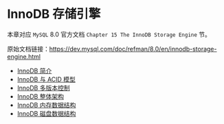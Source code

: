 # InnoDB 存储引擎

本章对应 `MySQL` 8.0 官方文档 `Chapter 15 The InnoDB Storage Engine` 节。

原始文档链接：<https://dev.mysql.com/doc/refman/8.0/en/innodb-storage-engine.html>

- [InnoDB 简介](./introduction-to-innodb.md)
- [InnoDB 与 ACID 模型](./innodb-and-the-acid-model.md)
- [InnoDB 多版本控制](./innodb-multi-versioning.md)
- [InnoDB 整体架构](./innodb-architecture.md)
- [InnoDB 内存数据结构](./innodb-in-memory-structures.md)
- [InnoDB 磁盘数据结构](./innodb-on-disk-structures.md)
